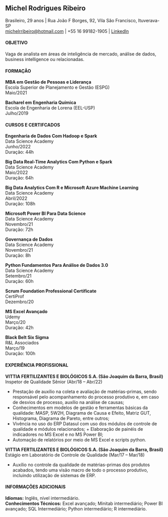
## Michel Rodrigues Ribeiro

Brasileiro, 29 anos \| Rua João F Borges, 92, Vila São Francisco,
Ituverava-SP  
<michelrribeiro@hotmail.com> \| +55 16 99182-1905 \|
[LinkedIn](https://www.linkedin.com/in/MichelRodriguesRibeiro/)

#### **OBJETIVO**

Vaga de analista em áreas de inteligência de mercado, análise de dados,
business intelligence ou relacionadas.

#### **FORMAÇÃO**

**MBA em Gestão de Pessoas e Liderança**  
Escola Superior de Planejamento e Gestão (ESPG)  
Maio/2021

**Bacharel em Engenharia Química**  
Escola de Engenharia de Lorena (EEL-USP)  
Julho/2019

#### **CURSOS E CERTIFCADOS**

**Engenharia de Dados Com Hadoop e Spark**  
Data Science Academy  
Junho/2022  
Duração: 44h  

**Big Data Real-Time Analytics Com Python e Spark**  
Data Science Academy  
Maio/2022  
Duração: 64h  

**Big Data Analytics Com R e Microsoft Azure Machine Learning**  
Data Science Academy  
Abril/2022  
Duração: 108h

**Microsoft Power BI Para Data Science**  
Data Science Academy  
Novembro/21  
Duração: 72h  

**Governança de Dados**  
Data Science Academy  
Novembro/21  
Duração: 8h

**Python Fundamentos Para Análise de Dados 3.0**  
Data Science Academy  
Setembro/21  
Duração: 60h  

**Scrum Foundation Professional Certificate**  
CertiProf  
Dezembro/20  

**MS Excel Avançado**  
Udemy  
Março/20  
Duração: 42h  

**Black Belt Six Sigma**  
R&L Associados  
Março/19  
Duração: 100h  

#### **EXPERIÊNCIA PROFISSIONAL**

**VITTIA FERTILIZANTES E BIOLÓGICOS S.A. (São Joaquim da Barra,
Brasil)**  
Inspetor de Qualidade Sênior (Abr/18 – Abr/22)  
+ Prestação de auxílio na coleta e avaliação de matérias-primas, sendo
responsável pelo acompanhamento do processo produtivo e, em caso de
desvios de processo, auxílio na análise de causas;  
+ Conhecimentos em modelos de gestão e ferramentas básicas da qualidade:
MASP, 5W2H, Diagrama de Causa e Efeito, Matriz GUT, Histograma, Diagrama
de Pareto, entre outros;  
+ Vivência no uso do ERP Datasul com uso dos módulos de controle de
qualidade e módulos relacionados; + Elaboração de painéis de indicadores
no MS Excel e no MS Power BI;  
+ Automação de relatórios por meio de MS Excel e scripts python.  

**VITTIA FERTILIZANTES E BIOLÓGICOS S.A. (São Joaquim da Barra,
Brasil)**  
Estágio em Laboratório de Controle de Qualidade (Mar/17 – Mar/18)  
+ Auxílio no controle da qualidade de matérias-primas dos produtos
acabados, tendo uma visão macro de todo o processo produtivo, incluindo
utilização de sistemas de ERP.

#### **INFORMAÇÕES ADICIONAIS**

**Idiomas:** Inglês, nível intermediário.  
**Conhecimentos Técnicos:** Excel avançado; Minitab intermediário; Power
BI avançado; SQL Intermediário; Python intermediário; R intermediário.
